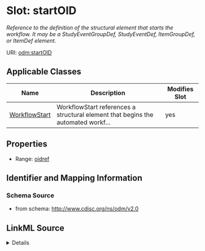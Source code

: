 # Slot: startOID


_Reference to the definition of the structural element that starts the workflow. It may be a StudyEventGroupDef, StudyEventDef, ItemGroupDef, or ItemDef element._



URI: [odm:startOID](http://www.cdisc.org/ns/odm/v2.0/startOID)



<!-- no inheritance hierarchy -->




## Applicable Classes

| Name | Description | Modifies Slot |
| --- | --- | --- |
[WorkflowStart](WorkflowStart.md) | WorkflowStart references a structural element that begins the automated workf... |  yes  |







## Properties

* Range: [oidref](oidref.md)





## Identifier and Mapping Information







### Schema Source


* from schema: http://www.cdisc.org/ns/odm/v2.0




## LinkML Source

<details>
```yaml
name: startOID
description: Reference to the definition of the structural element that starts the
  workflow. It may be a StudyEventGroupDef, StudyEventDef, ItemGroupDef, or ItemDef
  element.
from_schema: http://www.cdisc.org/ns/odm/v2.0
rank: 1000
alias: startOID
domain_of:
- WorkflowStart
range: oidref

```
</details>